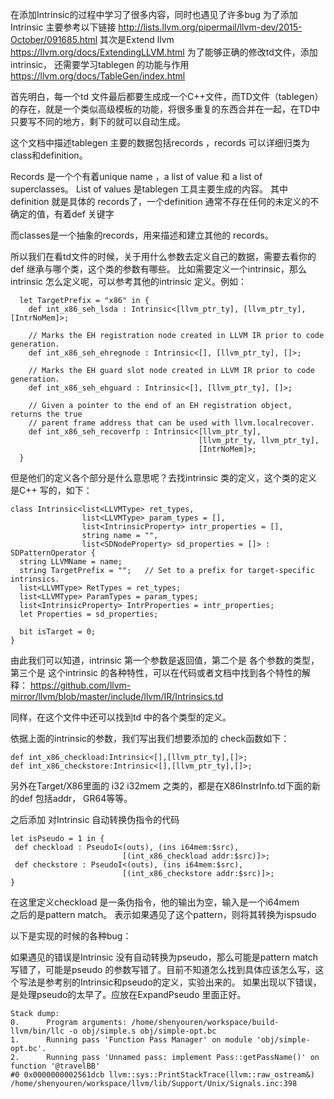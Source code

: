 在添加Intrinsic的过程中学习了很多内容，同时也遇见了许多bug
为了添加Intrinsic 主要参考以下链接
http://lists.llvm.org/pipermail/llvm-dev/2015-October/091685.html
其次是Extend llvm
https://llvm.org/docs/ExtendingLLVM.html
为了能够正确的修改td文件，添加intrinsic， 还需要学习tablegen 的功能与作用
https://llvm.org/docs/TableGen/index.html

首先明白，每一个td 文件最后都要生成成一个C++文件，而TD文件（tablegen）的存在，就是一个类似高级模板的功能，将很多重复的东西合并在一起，在TD中只要写不同的地方，剩下的就可以自动生成。

这个文档中描述tablegen 主要的数据包括records ，records 可以详细归类为class和definition。

Records 是一个个有着unique name ，a list of value 和 a list of superclasses。 List of values 是tablegen 工具主要生成的内容。
其中definition 就是具体的 records了，一个definition 通常不存在任何的未定义的不确定的值，有着def 关键字

而classes是一个抽象的records，用来描述和建立其他的 records。

所以我们在看td文件的时候，关于用什么参数去定义自己的数据，需要去看你的def 继承与哪个类，这个类的参数有哪些。
比如需要定义一个intrinsic，那么intrinsic 怎么定义呢，可以参考其他的intrinsic 定义。例如：
```
  let TargetPrefix = "x86" in {
    def int_x86_seh_lsda : Intrinsic<[llvm_ptr_ty], [llvm_ptr_ty], [IntrNoMem]>;

    // Marks the EH registration node created in LLVM IR prior to code generation.
    def int_x86_seh_ehregnode : Intrinsic<[], [llvm_ptr_ty], []>;

    // Marks the EH guard slot node created in LLVM IR prior to code generation.
    def int_x86_seh_ehguard : Intrinsic<[], [llvm_ptr_ty], []>;

    // Given a pointer to the end of an EH registration object, returns the true
    // parent frame address that can be used with llvm.localrecover.
    def int_x86_seh_recoverfp : Intrinsic<[llvm_ptr_ty],
                                          [llvm_ptr_ty, llvm_ptr_ty],
                                          [IntrNoMem]>;
  }
```
但是他们的定义各个部分是什么意思呢？去找intrinsic 类的定义，这个类的定义是C++ 写的，如下：
```
class Intrinsic<list<LLVMType> ret_types,
                list<LLVMType> param_types = [],
                list<IntrinsicProperty> intr_properties = [],
                string name = "",
                list<SDNodeProperty> sd_properties = []> : SDPatternOperator {
  string LLVMName = name;
  string TargetPrefix = "";   // Set to a prefix for target-specific intrinsics.
  list<LLVMType> RetTypes = ret_types;
  list<LLVMType> ParamTypes = param_types;
  list<IntrinsicProperty> IntrProperties = intr_properties;
  let Properties = sd_properties;

  bit isTarget = 0;
}
```
由此我们可以知道，intrinsic 第一个参数是返回值，第二个是 各个参数的类型，第三个是 这个intrinsic 的各种特性，可以在代码或者文档中找到各个特性的解释：
https://github.com/llvm-mirror/llvm/blob/master/include/llvm/IR/Intrinsics.td

同样，在这个文件中还可以找到td 中的各个类型的定义。

依据上面的intrinsic的参数，我们写出我们想要添加的 check函数如下：

```
def int_x86_checkload:Intrinsic<[],[llvm_ptr_ty],[]>;
def int_x86_checkstore:Intrinsic<[],[llvm_ptr_ty],[]>;
```

另外在Target/X86里面的 i32 i32mem 之类的，都是在X86InstrInfo.td下面的新的def
包括addr， GR64等等。

之后添加 对Intrinsic 自动转换伪指令的代码  
```
let isPseudo = 1 in {
 def checkload : PseudoI<(outs), (ins i64mem:$src),
                         [(int_x86_checkload addr:$src)]>;
 def checkstore : PseudoI<(outs), (ins i64mem:$src),
                         [(int_x86_checkstore addr:$src)]>;  
}
```
在这里定义checkload 是一条伪指令，他的输出为空，输入是一个i64mem  
之后的是pattern match。 表示如果遇见了这个pattern，则将其转换为ispsudo  

以下是实现的时候的各种bug：  

如果遇见的错误是Intrinsic 没有自动转换为pseudo，那么可能是pattern match 写错了，可能是pseudo 的参数写错了。目前不知道怎么找到具体应该怎么写，这个写法是参考别的Intrinsic和pseudo的定义，实验出来的。
如果出现以下错误，是处理pseudo的太早了。应放在ExpandPseudo 里面正好。
```
Stack dump:
0.      Program arguments: /home/shenyouren/workspace/build-llvm/bin/llc -o obj/simple.s obj/simple-opt.bc
1.      Running pass 'Function Pass Manager' on module 'obj/simple-opt.bc'.
2.      Running pass 'Unnamed pass: implement Pass::getPassName()' on function '@travelBB'
#0 0x0000000002561dcb llvm::sys::PrintStackTrace(llvm::raw_ostream&) /home/shenyouren/workspace/llvm/lib/Support/Unix/Signals.inc:398
```

